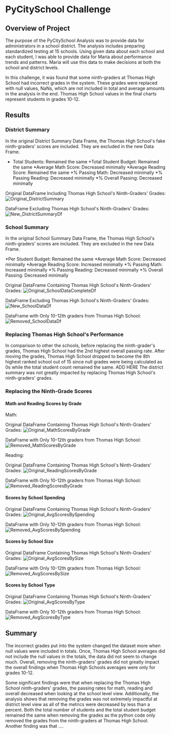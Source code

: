 # PyCitySchool Challenge

## Overview of Project

The purpose of the PyCitySchool Analysis was to provide data for administrators in a school district. The analysis includes preparing standardized testing at 15 schools. Using given data about each school and each student, I was able to provide data for Maria about performance trends and patterns. Maria will use this data to make decisions at both the school and district levels.

In this challenge, it was found that some ninth-graders at Thomas High School had incorrect grades in the system. These grades were replaced with null values, NaNs, which are not included in total and average amounts in the analysis in the end. Thomas High School values in the final charts represent students in grades 10-12.

## Results

### District Summary

In the original District Summary Data Frame, the Thomas High School's fake ninth-graders' scores are included. They are excluded in the new Data Frame.

* Total Students: Remained the same
*Total Student Budget: Remained the same
*Average Math Score: Decreased minimally
*Average Reading Score: Remained the same
*% Passing Math: Decreased minimally
*% Passing Reading: Decreased minimally
*% Overall Passing: Decreased minimally

Original DataFrame Including Thomas High School's Ninth-Graders' Grades:
![Original_DistrictSummary](https://user-images.githubusercontent.com/109561408/186549966-47d961f5-a19b-497a-bb24-3c05d221f0c3.png)

DataFrame Excluding Thomas High School's Ninth-Graders' Grades:
![New_DistrictSummaryDf](https://user-images.githubusercontent.com/109561408/186550001-e594ba9e-b439-4ce4-a1cc-8ab95d68dcf1.png)

### School Summary

In the original School Summary Data Frame, the Thomas High School's ninth-graders' scores are included. They are excluded in the new Data Frame.

*Per Student Budget: Remained the same
*Average Math Score: Decreased minimally
*Average Reading Score: Increased minimally
*% Passing Math: Increased minimally
*% Passing Reading: Decreased minimally
*% Overall Passing: Decreased minimally 

Original DataFrame Containing Thomas High School's Ninth-Graders' Grades:
![Original_SchoolDataCompleteDf](https://user-images.githubusercontent.com/109561408/186550029-51794707-cb56-4a56-9ee6-399c3a66fd94.png)

DataFrame Excluding Thomas High School's Ninth-Graders' Grades:
![New_SchoolDataDf](https://user-images.githubusercontent.com/109561408/186550053-62f1d2b4-0f9c-4bad-866f-49326be1e5a2.png)

DataFrame with Only 10-12th graders from Thomas High School:
![Removed_SchoolDataDf](https://user-images.githubusercontent.com/109561408/186550079-bd3a46d0-dc3f-488f-af83-64910263b0a0.png)

### Replacing Thomas High School's Performance

In comparison to other the schools, before replacing the ninth-grader's grades, Thomas High School had the 2nd highest overall passing rate. After moving the grades, Thomas High School dropped to become the 8th highest ranked school out of 15 since null grades were being calculated as 0s while the total student count remained the same. ADD HERE The district summary was not greatly impacted by replacing Thomas High School's ninth-graders' grades.

### Replacing the Ninth-Grade Scores

#### Math and Reading Scores by Grade

Math:

Original DataFrame Containing Thomas High School's Ninth-Graders' Grades:
![Original_MathScoresByGrade](https://user-images.githubusercontent.com/109561408/186550433-7cfe4c30-88bc-4390-8ce6-905ad96cf043.png)

DataFrame with Only 10-12th graders from Thomas High School:
![Removed_MathScoresByGrade](https://user-images.githubusercontent.com/109561408/186550406-594084a8-d0bc-4b37-9fb0-764f3cb352bf.png)

Reading:

Original DataFrame Containing Thomas High School's Ninth-Graders' Grades:
![Original_ReadingScoresByGrade](https://user-images.githubusercontent.com/109561408/186550449-972fc375-5e84-4c52-b8a9-8a54f57fb1de.png)

DataFrame with Only 10-12th graders from Thomas High School:
![Removed_ReadingScoresByGrade](https://user-images.githubusercontent.com/109561408/186550473-0dacf140-a1b1-411d-a3bd-e8ebf616ff0f.png)

#### Scores by School Spending

Original DataFrame Containing Thomas High School's Ninth-Graders' Grades:
![Original_AvgScoresBySpending](https://user-images.githubusercontent.com/109561408/186550516-491a3e2d-027e-4908-b959-f28d47de8d58.png)

DataFrame with Only 10-12th graders from Thomas High School:
![Removed_AvgScoresBySpending](https://user-images.githubusercontent.com/109561408/186550504-47b49bcd-8830-4773-bf23-0d2bac7ecce4.png)

#### Scores by School Size

Original DataFrame Containing Thomas High School's Ninth-Graders' Grades:
![Original_AvgScoresBySize](https://user-images.githubusercontent.com/109561408/186550540-ee197d45-a342-4917-af07-a58724a68b33.png)

DataFrame with Only 10-12th graders from Thomas High School:
![Removed_AvgScoresBySize](https://user-images.githubusercontent.com/109561408/186550655-27d9733b-4132-4b87-bb39-de13699780a0.png)

#### Scores by School Type

Original DataFrame Containing Thomas High School's Ninth-Graders' Grades:
![Original_AvgScoresByType](https://user-images.githubusercontent.com/109561408/186550629-d2578c2c-7b8e-4536-b83f-736d25b5e8b6.png)

DataFrame with Only 10-12th graders from Thomas High School:
![Removed_AvgScoresByType](https://user-images.githubusercontent.com/109561408/186550582-cee386e7-f82f-430a-a99c-bd53272fe6f7.png)

## Summary

The incorrect grades put into the system changed the dataset more when null values were included in totals. Once, Thomas High School averages did not include the null values in the totals, the data did not seem to change much. Overall, removing the ninth-graders' grades did not greatly impact the overall findings when Thomas High Schools averages were only for grades 10-12.

Some significant findings were that when replacing the Thomas High School ninth-graders' grades, the passing rates for math, reading and overall decreased when looking at the school level view. Additionally, the analysis shows that removing the grades was not extremely impactful at district level view as all of the metrics were decreased by less than a percent. Both the total number of students and the total student budget remained the same when removing the grades as the python code only removed the grades from the ninth-graders at Thomas High School. Another finding was that ....

